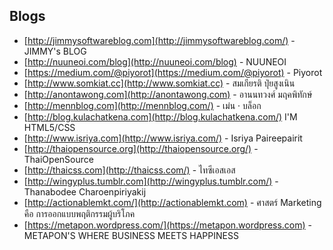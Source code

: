 
## Blogs

- [http://jimmysoftwareblog.com](http://jimmysoftwareblog.com/) - JIMMY's BLOG
- [http://nuuneoi.com/blog](http://nuuneoi.com/blog) - NUUNEOI
- [https://medium.com/@piyorot](https://medium.com/@piyorot) - Piyorot
- [http://www.somkiat.cc](http://www.somkiat.cc) - สมเกียรติ ปุ๋ยสูงเนิน
- [http://anontawong.com](http://anontawong.com) - อานนทวงศ์ มฤคพิทักษ์
- [http://mennblog.com](http://mennblog.com/) - เม่น · บล็อก
- [http://blog.kulachatkena.com](http://blog.kulachatkena.com/) I'M HTML5/CSS
- [http://www.isriya.com](http://www.isriya.com/) - Isriya Paireepairit
- [http://thaiopensource.org](http://thaiopensource.org/) - ThaiOpenSource
- [http://thaicss.com](http://thaicss.com/) - ไทซีเอสเอส
- [http://wingyplus.tumblr.com](http://wingyplus.tumblr.com/) - Thanabodee Charoenpiriyakij
- [http://actionablemkt.com/](http://actionablemkt.com) - ศาสตร์ Marketing คือ การออกแบบพฤติกรรมผู้บริโภค
- [https://metapon.wordpress.com/](https://metapon.wordpress.com) - METAPON'S WHERE BUSINESS MEETS HAPPINESS
